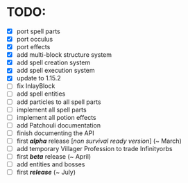 # TODO:
- [x] port spell parts
- [x] port occulus
- [x] port effects
- [x] add multi-block structure system
- [x] add spell creation system
- [x] add spell execution system
- [x] update to 1.15.2
- [ ] fix InlayBlock
- [ ] add spell entities
- [ ] add particles to all spell parts
- [ ] implement all spell parts
- [ ] implement all potion effects
- [ ] add Patchouli documentation
- [ ] finish documenting the API
- [ ] first **_alpha_** release [_non survival ready version_] (~ March)
- [ ] add temporary Villager Profession to trade Infinityorbs
- [ ] first **_beta_** release (~ April)
- [ ] add entities and bosses
- [ ] first **_release_** (~ July)
